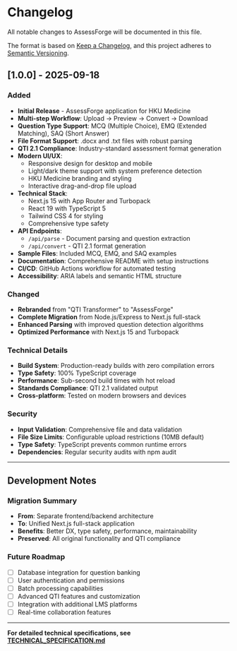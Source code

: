 # Changelog

All notable changes to AssessForge will be documented in this file.

The format is based on [Keep a Changelog](https://keepachangelog.com/en/1.0.0/),
and this project adheres to [Semantic Versioning](https://semver.org/spec/v2.0.0.html).

## [1.0.0] - 2025-09-18

### Added
- **Initial Release** - AssessForge application for HKU Medicine
- **Multi-step Workflow**: Upload → Preview → Convert → Download
- **Question Type Support**: MCQ (Multiple Choice), EMQ (Extended Matching), SAQ (Short Answer)
- **File Format Support**: .docx and .txt files with robust parsing
- **QTI 2.1 Compliance**: Industry-standard assessment format generation
- **Modern UI/UX**: 
  - Responsive design for desktop and mobile
  - Light/dark theme support with system preference detection
  - HKU Medicine branding and styling
  - Interactive drag-and-drop file upload
- **Technical Stack**:
  - Next.js 15 with App Router and Turbopack
  - React 19 with TypeScript 5
  - Tailwind CSS 4 for styling
  - Comprehensive type safety
- **API Endpoints**:
  - `/api/parse` - Document parsing and question extraction
  - `/api/convert` - QTI 2.1 format generation
- **Sample Files**: Included MCQ, EMQ, and SAQ examples
- **Documentation**: Comprehensive README with setup instructions
- **CI/CD**: GitHub Actions workflow for automated testing
- **Accessibility**: ARIA labels and semantic HTML structure

### Changed
- **Rebranded** from "QTI Transformer" to "AssessForge"
- **Complete Migration** from Node.js/Express to Next.js full-stack
- **Enhanced Parsing** with improved question detection algorithms
- **Optimized Performance** with Next.js 15 and Turbopack

### Technical Details
- **Build System**: Production-ready builds with zero compilation errors
- **Type Safety**: 100% TypeScript coverage
- **Performance**: Sub-second build times with hot reload
- **Standards Compliance**: QTI 2.1 validated output
- **Cross-platform**: Tested on modern browsers and devices

### Security
- **Input Validation**: Comprehensive file and data validation
- **File Size Limits**: Configurable upload restrictions (10MB default)
- **Type Safety**: TypeScript prevents common runtime errors
- **Dependencies**: Regular security audits with npm audit

---

## Development Notes

### Migration Summary
- **From**: Separate frontend/backend architecture
- **To**: Unified Next.js full-stack application
- **Benefits**: Better DX, type safety, performance, maintainability
- **Preserved**: All original functionality and QTI compliance

### Future Roadmap
- [ ] Database integration for question banking
- [ ] User authentication and permissions
- [ ] Batch processing capabilities
- [ ] Advanced QTI features and customization
- [ ] Integration with additional LMS platforms
- [ ] Real-time collaboration features

---

**For detailed technical specifications, see [TECHNICAL_SPECIFICATION.md](TECHNICAL_SPECIFICATION.md)**
